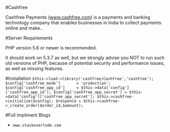 #Cashfree

Cashfree Payments (www.cashfree.com) is a payments and banking technology company that enables businesses in India to collect payments online and make..

#Server Requirements


PHP version 5.6 or newer is recommended.

It should work on 5.3.7 as well, but we strongly advise you NOT to run
such old versions of PHP, because of potential security and performance
issues, as well as missing features.

#Installation
`$this->load->library('cashfree/Cashfree','cashfree');
 $config['cashfree_mode']       = 'production';
 $config['cashfree_app_id']     = $this->data['config']['cashfree_app_id'];
 $config['cashfree_app_secret'] = $this->data['config']['cashfree_app_secret'];
 $this->cashfree->initialize($config);
 $responce = $this->cashfree->_create_order($order_id,$amount);`

#Full impliment Blogs

-  `www.stackoverlode.com`
